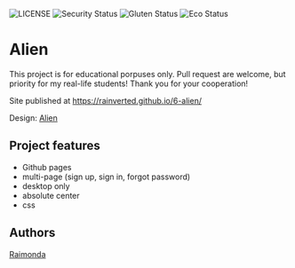 ![LICENSE](https://img.shields.io/badge/license-MIT-blue.svg?style=flat-square)
![Security Status](https://img.shields.io/security-headers?label=Security&url=https%3A%2F%2Fgithub.com&style=flat-square)
![Gluten Status](https://img.shields.io/badge/Gluten-Free-green.svg)
![Eco Status](https://img.shields.io/badge/ECO-Friendly-green.svg)

# Alien


This project is for educational porpuses only. Pull request are welcome, but priority for my real-life students! Thank you for your cooperation!

Site published at https://rainverted.github.io/6-alien/

Design: [Alien](https://discord.com/channels/571393319201144843/833468929020133416)

## Project features

- Github pages
- multi-page (sign up, sign in, forgot password)
- desktop only
- absolute center
- css 

## Authors

[Raimonda](https://github.com/rainverted)